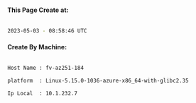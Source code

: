 
   
#### This Page Create at:

```bash

2023-05-03 - 08:58:46 UTC

```

#### Create By Machine:

```bash

Host Name : fv-az251-184

platform  : Linux-5.15.0-1036-azure-x86_64-with-glibc2.35

Ip Local  : 10.1.232.7

```

